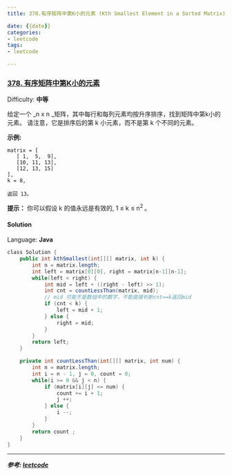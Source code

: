 ```yaml
---
title: 378.有序矩阵中第K小的元素 (Kth Smallest Element in a Sorted Matrix)

date: {{date}}
categories:
- leetcode
tags:
- leetcode

---
```

### [378\. 有序矩阵中第K小的元素](https://leetcode-cn.com/problems/kth-smallest-element-in-a-sorted-matrix/)

Difficulty: **中等**


给定一个 _n x n _矩阵，其中每行和每列元素均按升序排序，找到矩阵中第k小的元素。
请注意，它是排序后的第 k 小元素，而不是第 k 个不同的元素。

**示例:**

```
matrix = [
   [ 1,  5,  9],
   [10, 11, 13],
   [12, 13, 15]
],
k = 8,

返回 13。
```

**提示：**
你可以假设 k 的值永远是有效的, 1 ≤ k ≤ n<sup>2 </sup>。


#### Solution

Language: **Java**

```java
​class Solution {
    public int kthSmallest(int[][] matrix, int k) {
        int n = matrix.length;
        int left = matrix[0][0], right = matrix[n-1][n-1];
        while(left < right) {
            int mid = left + ((right - left) >> 1);
            int cnt = countLessThan(matrix, mid);
            // mid 可能不是数组中的数字，不能直接判断cnt==k返回mid
            if (cnt < k) {
                left = mid + 1;
            } else {
                right = mid;
            }
        }
        return left;
    }

    private int countLessThan(int[][] matrix, int num) {
        int n = matrix.length;
        int i = n - 1, j = 0, count = 0;
        while(i >= 0 && j < n) {
            if (matrix[i][j] <= num) {
                count += i + 1;
                j ++;
            } else {
                i --;
            }
        }
        return count ;
    }
}
```
---
***参考:
[leetcode](https://leetcode-cn.com/problems/kth-smallest-element-in-a-sorted-matrix/submissions/)***
